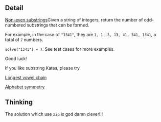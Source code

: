 ## Detail

[Non-even substrings](https://www.codewars.com/kata/non-even-substrings/train/haskell)Given a string of integers, return the number of odd-numbered substrings that can be formed. 

For example, in the case of `"1341"`, they are `1, 1, 3, 13, 41, 341, 1341`, a total of `7` numbers. 

`solve("1341") = 7`. See test cases for more examples.

Good luck!

If you like substring Katas, please try 

[Longest vowel chain](https://www.codewars.com/kata/59c5f4e9d751df43cf000035)

[Alphabet symmetry](https://www.codewars.com/kata/59d9ff9f7905dfeed50000b0)

## Thinking

The solution which use `zip` is god damn clever!!!